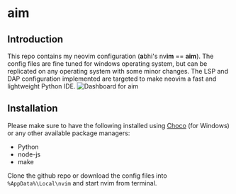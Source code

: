 # aim
## Introduction
This repo contains my neovim configuration (**a**bhi's nv**im** == **aim**). The config files are fine tuned for windows operating system, but can be replicated on any operating system with some minor changes. The LSP and DAP configuration implemented are targeted to make neovim a fast and lightweight Python IDE.
![Dashboard for aim](https://user-images.githubusercontent.com/121789736/215338616-1b91aebe-94e4-4abd-9e00-702826541cff.png)

## Installation

Please make sure to have the following installed using [Choco](https://chocolatey.org/) (for Windows) or any other available package managers:
- Python
- node-js
- make

Clone the github repo or download the config files into `%AppData%\Local\nvim` and start nvim from terminal. 

